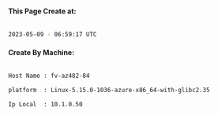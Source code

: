 
   
#### This Page Create at:

```bash

2023-05-09 - 06:59:17 UTC

```

#### Create By Machine:

```bash

Host Name : fv-az482-84

platform  : Linux-5.15.0-1036-azure-x86_64-with-glibc2.35

Ip Local  : 10.1.0.50

```

